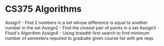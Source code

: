 # CS375 Algorithms
Assign1 - Find 2 numbers in a set whose difference is equal to another number in the set
Assign2 - Find the closest pair of points in a set
Assign3 - Floyd's Algorithm
Assign4 - Using breadth first search to find minimum number of semesters required to graduate given course list with pre reqs
